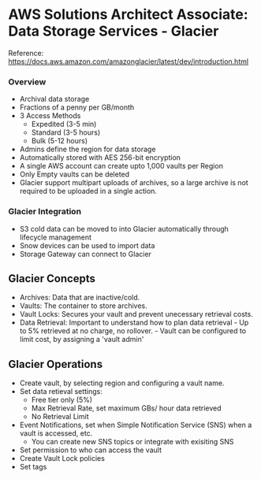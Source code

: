 # AWS Solutions Architect Associate: Data Storage Services - Glacier
Reference: https://docs.aws.amazon.com/amazonglacier/latest/dev/introduction.html
### Overview
- Archival data storage
- Fractions of a penny per GB/month
- 3 Access Methods
    - Expedited (3-5 min)
    - Standard (3-5 hours)
    - Bulk (5-12 hours)
- Admins define the region for data storage
- Automatically stored with AES 256-bit encryption
- A single AWS account can create upto 1,000 vaults per Region
- Only Empty vaults can be deleted
- Glacier support multipart uploads of archives, so a large archive is not required to be uploaded in a single action. 

### Glacier Integration
- S3 cold data can be moved to into Glacier automatically through lifecycle management
- Snow devices can be used to import data
- Storage Gateway can connect to Glacier

## Glacier Concepts
- Archives: Data that are inactive/cold.
- Vaults: The container to store archives.
- Vault Locks: Secures your vault and prevent unecessary retrieval costs. 
- Data Retrieval: Important to understand how to plan data retrieval
        - Up to 5% retrieved at no charge, no rollover. 
        - Vault can be configured to limit cost, by assigning a 'vault admin' 

## Glacier Operations
- Create vault, by selecting region and configuring a vault name.
- Set data retieval settings:
    - Free tier only (5%)
    - Max Retrieval Rate, set maximum GBs/ hour data retrieved 
    - No Retrieval Limit
- Event Notifications, set when Simple Notification Service (SNS) when a vault is accessed, etc.
    - You can create new SNS topics or integrate with exisiting SNS
- Set permission to who can access the vault
- Create Vault Lock policies
- Set tags
